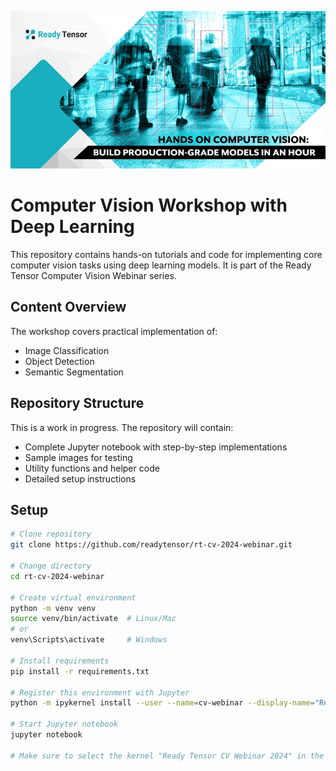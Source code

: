 ![Computer Vision Workshop](hero.webp)

# Computer Vision Workshop with Deep Learning

This repository contains hands-on tutorials and code for implementing core computer vision tasks using deep learning models. It is part of the Ready Tensor Computer Vision Webinar series.

## Content Overview

The workshop covers practical implementation of:

- Image Classification
- Object Detection
- Semantic Segmentation

## Repository Structure

This is a work in progress. The repository will contain:

- Complete Jupyter notebook with step-by-step implementations
- Sample images for testing
- Utility functions and helper code
- Detailed setup instructions

## Setup

```bash
# Clone repository
git clone https://github.com/readytensor/rt-cv-2024-webinar.git

# Change directory
cd rt-cv-2024-webinar

# Create virtual environment
python -m venv venv
source venv/bin/activate  # Linux/Mac
# or
venv\Scripts\activate     # Windows

# Install requirements
pip install -r requirements.txt

# Register this environment with Jupyter
python -m ipykernel install --user --name=cv-webinar --display-name="Ready Tensor CV Webinar 2024"

# Start Jupyter notebook
jupyter notebook

# Make sure to select the kernel "Ready Tensor CV Webinar 2024" in the notebooks to use the environment

```
